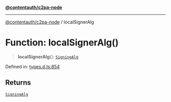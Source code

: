 [**@contentauth/c2pa-node**](../README.md)

***

[@contentauth/c2pa-node](../README.md) / localSignerAlg

# Function: localSignerAlg()

> **localSignerAlg**(): [`SigningAlg`](../type-aliases/SigningAlg.md)

Defined in: [types.d.ts:854](https://github.com/contentauth/c2pa-node-v2/blob/92024140271b3589278f2b732abca2c4a33b231a/js-src/types.d.ts#L854)

## Returns

[`SigningAlg`](../type-aliases/SigningAlg.md)

